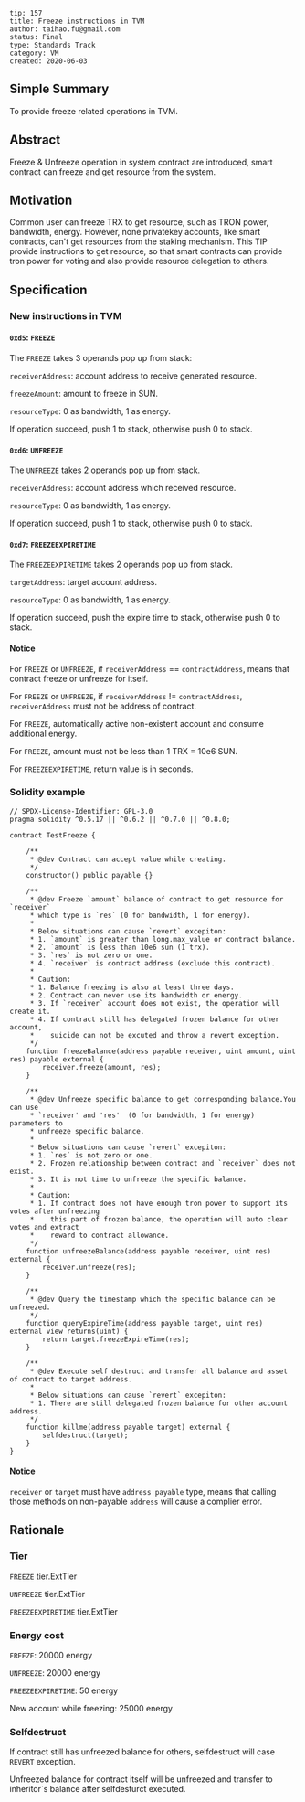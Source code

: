 ```
tip: 157
title: Freeze instructions in TVM
author: taihao.fu@gmail.com
status: Final
type: Standards Track
category: VM
created: 2020-06-03
```

## Simple Summary

To provide freeze related operations in TVM.

## Abstract

Freeze & Unfreeze operation in system contract are introduced, smart contract can freeze and get resource from the system.

## Motivation

Common user can freeze TRX to get resource, such as TRON power, bandwidth, energy. However, none privatekey accounts, like smart contracts, can't get resources from the staking mechanism.  This TIP provide instructions to get resource, so that smart contracts can provide tron power for voting and also provide resource delegation to others.

## Specification

### New instructions in TVM

#### `0xd5`: `FREEZE`

The `FREEZE` takes 3 operands pop up from stack:

`receiverAddress`: account address to receive generated resource. 

`freezeAmount`: amount to freeze in SUN.

`resourceType`: 0 as bandwidth, 1 as energy.

If operation succeed, push 1 to stack, otherwise push 0 to stack.

#### `0xd6`: `UNFREEZE`

The `UNFREEZE` takes 2 operands pop up from stack.

`receiverAddress`: account address which received resource.

`resourceType`: 0 as bandwidth, 1 as energy.

If operation succeed, push 1 to stack, otherwise push 0 to stack.

#### `0xd7`: `FREEZEEXPIRETIME`

The `FREEZEEXPIRETIME` takes 2 operands pop up from stack.

`targetAddress`: target account address.

`resourceType`: 0 as bandwidth, 1 as energy.

If operation succeed, push the expire time to stack, otherwise push 0 to stack.

#### Notice

For `FREEZE` or `UNFREEZE`, if `receiverAddress` == `contractAddress`, means that contract freeze or unfreeze for itself.

For `FREEZE` or `UNFREEZE`, if `receiverAddress` != `contractAddress`,  `receiverAddress` must not be address of contract.

For `FREEZE`, automatically active non-existent account and consume additional energy.

For `FREEZE`, amount must not be less than 1 TRX = 10e6 SUN.

For `FREEZEEXPIRETIME`, return value is in seconds.

### Solidity example

```solidity
// SPDX-License-Identifier: GPL-3.0
pragma solidity ^0.5.17 || ^0.6.2 || ^0.7.0 || ^0.8.0;

contract TestFreeze {

    /**
     * @dev Contract can accept value while creating.
     */
    constructor() public payable {}

    /**
     * @dev Freeze `amount` balance of contract to get resource for `receiver` 
     * which type is `res` (0 for bandwidth, 1 for energy).
     *
     * Below situations can cause `revert` excepiton:
     * 1. `amount` is greater than long.max_value or contract balance.
     * 2. `amount` is less than 10e6 sun (1 trx).
     * 3. `res` is not zero or one.
     * 4. `receiver` is contract address (exclude this contract).
     * 
     * Caution: 
     * 1. Balance freezing is also at least three days.
     * 2. Contract can never use its bandwidth or energy.
     * 3. If `receiver` account does not exist, the operation will create it.
     * 4. If contract still has delegated frozen balance for other account,
     *    suicide can not be excuted and throw a revert exception.
     */
    function freezeBalance(address payable receiver, uint amount, uint res) payable external {
        receiver.freeze(amount, res);
    }

    /**
     * @dev Unfreeze specific balance to get corresponding balance.You can use 
     * `receiver' and 'res'  (0 for bandwidth, 1 for energy) parameters to 
     * unfreeze specific balance.
     *
     * Below situations can cause `revert` excepiton:
     * 1. `res` is not zero or one.
     * 2. Frozen relationship between contract and `receiver` does not exist.
     * 3. It is not time to unfreeze the specific balance.
     *
     * Caution:
     * 1. If contract does not have enough tron power to support its votes after unfreezing
     *    this part of frozen balance, the operation will auto clear votes and extract
     *    reward to contract allowance.
     */
    function unfreezeBalance(address payable receiver, uint res) external {
        receiver.unfreeze(res);
    }
    
    /**
     * @dev Query the timestamp which the specific balance can be unfreezed.
     */
    function queryExpireTime(address payable target, uint res) external view returns(uint) {
        return target.freezeExpireTime(res);
    }

    /**
     * @dev Execute self destruct and transfer all balance and asset of contract to target address.
     *
     * Below situations can cause `revert` excepiton:
     * 1. There are still delegated frozen balance for other account address.
     */
    function killme(address payable target) external {
        selfdestruct(target);
    }
}
```

#### Notice

`receiver` or `target` must have `address payable` type, means that calling those methods on non-payable `address` will cause a complier error.

## Rationale

### Tier

`FREEZE` tier.ExtTier

`UNFREEZE` tier.ExtTier

`FREEZEEXPIRETIME` tier.ExtTier

### Energy cost

`FREEZE`: 20000 energy

`UNFREEZE`: 20000 energy

`FREEZEEXPIRETIME`: 50 energy

New account while freezing: 25000 energy

### Selfdestruct

If contract still has unfreezed balance for others, selfdestruct will case `REVERT` exception.

Unfreezed balance for contract itself will be unfreezed and transfer to inheritor`s balance after selfdesturct executed.
